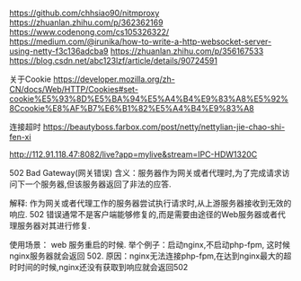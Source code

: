 https://github.com/chhsiao90/nitmproxy
https://zhuanlan.zhihu.com/p/362362169
https://www.codenong.com/cs105326322/
https://medium.com/@irunika/how-to-write-a-http-websocket-server-using-netty-f3c136adcba9
https://zhuanlan.zhihu.com/p/356167533
https://blog.csdn.net/abc123lzf/article/details/90724591

关于Cookie
https://developer.mozilla.org/zh-CN/docs/Web/HTTP/Cookies#set-cookie%E5%93%8D%E5%BA%94%E5%A4%B4%E9%83%A8%E5%92%8Ccookie%E8%AF%B7%E6%B1%82%E5%A4%B4%E9%83%A8

连接超时
https://beautyboss.farbox.com/post/netty/nettylian-jie-chao-shi-fen-xi

http://112.91.118.47:8082/live?app=mylive&stream=IPC-HDW1320C

502 Bad Gateway(网关错误)
含义：服务器作为网关或者代理时,为了完成请求访问下一个服务器,但该服务器返回了非法的应答.

解释: 作为网关或者代理工作的服务器尝试执行请求时,从上游服务器接收到无效的响应. 502 错误通常不是客户端能够修复的,而是需要由途径的Web服务器或者代理服务器对其进行修复.

使用场景： web 服务重启的时候. 举个例子：启动nginx,不启动php-fpm, 这时候 nginx服务器就会返回 502. 原因：nginx无法连接php-fpm,在达到nginx最大的超时时间的时候,nginx还没有获取到响应就会返回502

